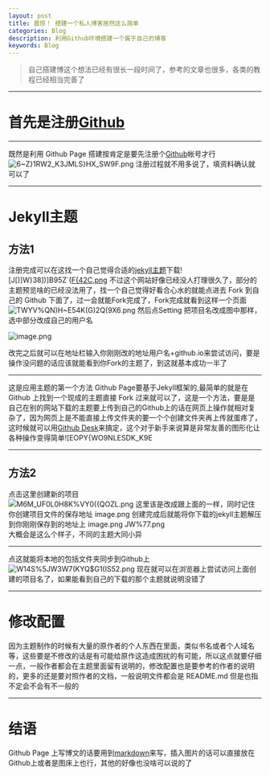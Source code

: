 ```yaml
---
layout: post
title: 震惊！ 搭建一个私人博客居然这么简单
categories: Blog
description: 利用Github环境搭建一个属于自己的博客
keywords: Blog
---
```

> 自己搭建博这个想法已经有很长一段时间了，参考的文章也很多，各类的教程已经相当完善了

----------
# **首先是注册[Github](https://github.com/)**

-------


既然是利用 Github Page 搭建按肯定是要先注册个[Github](https://github.com/)帐号才行
![6~Z}1RW2_K3JMLS}HX_SW9F.png](http://ww1.sinaimg.cn/large/006H9iLngy1ggezazti7cj30xm0h074j.jpg)
注册过程就不用多说了，填资料确认就可以了

----------

# **Jekyll主题**
## **方法1**
注册完成可以在这找一个自己觉得合适的[jekyll主题](http://jekyllthemes.org/)下载![J[)]W}38])]B95Z`([F{42C.png](http://ww1.sinaimg.cn/large/006H9iLngy1ggezmi6xbmj30vs0putch.jpg)
不过这个网站好像已经没人打理很久了，部分的主题预览啥的已经没法用了，找一个自己觉得好看合心水的就能点进去 Fork 到自己的 Github 下面了，过一会就能Fork完成了，Fork完成就看到这样一个页面
![TWYV%QN)H~E54K(G)2Q(9X6.png](http://ww1.sinaimg.cn/large/006H9iLngy1ggf06bzaagj316y0n2dgf.jpg)
然后点Setting 把项目名改成图中那样，选中部分改成自己的用户名

![image.png](http://ww1.sinaimg.cn/large/006H9iLngy1ggf1zmi3zvj31470jjjss.jpg)

改完之后就可以在地址栏输入你刚刚改的地址用户名+github.io来尝试访问，要是操作没问题的话应该就能看到你Fork的主题了，到这就基本成功一半了

----------

这是应用主题的第一个方法
Github Page要基于Jekyll框架的,最简单的就是在 Github 上找到一个现成的主题直接 Fork 过来就可以了，这是一个方法，要是是自己在别的网站下载的主题要上传到自己的Github上的话在网页上操作就相对复杂了，因为网页上是不能直接上传文件夹的要一个个创建文件夹再上传就蛋疼了，这时候就可以用[Github Desk](https://desktop.github.com/)来搞定，这个对于新手来说算是非常友善的图形化让各种操作变得简单![EOPY{WO9NLESDK_K9E

----------

## **方法2**

点击这里创建新的项目
![M6M_UF0L0H8[K%VY0({QOZL.png](http://ww1.sinaimg.cn/large/006H9iLngy1ggf0x9n7mpj30r20iqwep.jpg)
这里该是改成跟上面的一样，同时记住你创建项目文件的保存地址
![image.png](http://ww1.sinaimg.cn/large/006H9iLngy1ggf1zmi3zvj31470jjjss.jpg)
创建完成后就能将你下载的jekyll主题解压到你刚刚保存到的地址上
![image.png](http://ww1.sinaimg.cn/large/006H9iLngy1ggf142fmkjj30hh0cl0tl.jpg)
JW%77.png](http://ww1.sinaimg.cn/large/006H9iLngy1ggf0qv2dpgj30r20iqaa9.jpg)
大概会是这么个样子，不同的主题大同小异

----------


点这就能将本地的包括文件夹同步到Github上
![W14S%5JW3W7(KYQ$G1(IS52.png](http://ww1.sinaimg.cn/large/006H9iLngy1ggf102337qj30r20iqdg4.jpg)
 现在就可以在浏览器上尝试访问上面创建的项目名了，如果能看到自己的下载的那个主题就说明没错了
 
 

----------

# 修改配置

因为主题制作的时候有大量的原作者的个人东西在里面，类似书名或者个人域名等，这些要是不修改的话是有可能给原作这造成困扰的有可能，所以这点就要仔细一点，一般作者都会在主题里面留有说明的，修改配置也是要参考的作者的说明的，更多的还是要对照作者的文档，一般说明文件都会是 README.md 但是也指不定会不会有不一般的

----------

# 结语
Github Page 上写博文的话要用到[markdown](https://www.runoob.com/markdown/md-tutorial.html)来写，插入图片的话可以直接放在Github上或者是图床上也行，其他的好像也没啥可以说的了
